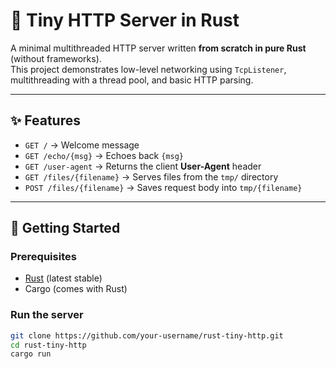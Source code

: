 
# 🦀 Tiny HTTP Server in Rust

A minimal multithreaded HTTP server written **from scratch in pure Rust** (without frameworks).  
This project demonstrates low-level networking using `TcpListener`, multithreading with a thread pool, and basic HTTP parsing.

---

## ✨ Features
- `GET /` → Welcome message  
- `GET /echo/{msg}` → Echoes back `{msg}`  
- `GET /user-agent` → Returns the client **User-Agent** header  
- `GET /files/{filename}` → Serves files from the `tmp/` directory  
- `POST /files/{filename}` → Saves request body into `tmp/{filename}`  

---

## 🚀 Getting Started

### Prerequisites
- [Rust](https://www.rust-lang.org/tools/install) (latest stable)
- Cargo (comes with Rust)

### Run the server
```bash
git clone https://github.com/your-username/rust-tiny-http.git
cd rust-tiny-http
cargo run
